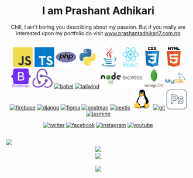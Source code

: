 <h1 align="center">I am Prashant Adhikari</h1>
<p align="center">Chill, I ain't boring you describing about my passion. But if you really are interested upon my portfolio do visit <a target="_blank" href="https://www.prashantadhikari7.com.np">www.prashantadhikari7.com.np</a></p>
<h2 align="center"></h2>
<p align="center"><a target="_blank" href="https://raw.githubusercontent.com/devicons/devicon/master/icons/javascript/javascript-original.svg" style="display: inline-block; ""><img src="https://raw.githubusercontent.com/devicons/devicon/master/icons/javascript/javascript-original.svg" alt="javascript" width="55" height="55" /></a>
<a target="_blank" href="https://raw.githubusercontent.com/devicons/devicon/master/icons/typescript/typescript-original.svg" style="display: inline-block; "><img src="https://raw.githubusercontent.com/devicons/devicon/master/icons/typescript/typescript-original.svg" alt="typescript" width="55" height="55" /></a>
<a target="_blank" href="https://raw.githubusercontent.com/devicons/devicon/master/icons/php/php-original.svg" style="display: inline-block; "><img src="https://raw.githubusercontent.com/devicons/devicon/master/icons/php/php-original.svg" alt="php" width="55" height="55" /></a>
<a target="_blank" href="https://raw.githubusercontent.com/devicons/devicon/master/icons/python/python-original.svg" style="display: inline-block; "><img src="https://raw.githubusercontent.com/devicons/devicon/master/icons/python/python-original.svg" alt="python" width="55" height="55" /></a>
<a target="_blank" href="https://raw.githubusercontent.com/devicons/devicon/master/icons/java/java-original.svg" style="display: inline-block; "><img src="https://raw.githubusercontent.com/devicons/devicon/master/icons/java/java-original.svg" alt="java" width="55" height="55" /></a>
<a target="_blank" href="https://raw.githubusercontent.com/devicons/devicon/master/icons/react/react-original-wordmark.svg" style="display: inline-block; "><img src="https://raw.githubusercontent.com/devicons/devicon/master/icons/react/react-original-wordmark.svg" alt="react" width="55" height="55" /></a>
<a target="_blank" href="https://raw.githubusercontent.com/devicons/devicon/master/icons/css3/css3-original-wordmark.svg" style="display: inline-block; "><img src="https://raw.githubusercontent.com/devicons/devicon/master/icons/css3/css3-original-wordmark.svg" alt="css3" width="55" height="55" /></a>
<a target="_blank" href="https://raw.githubusercontent.com/devicons/devicon/master/icons/html5/html5-original-wordmark.svg" style="display: inline-block; "><img src="https://raw.githubusercontent.com/devicons/devicon/master/icons/html5/html5-original-wordmark.svg" alt="html5" width="55" height="55" /></a>
<a target="_blank" href="https://raw.githubusercontent.com/devicons/devicon/master/icons/bootstrap/bootstrap-plain-wordmark.svg" style="display: inline-block; "border: 10px solid black;"><img src="https://raw.githubusercontent.com/devicons/devicon/master/icons/bootstrap/bootstrap-plain-wordmark.svg" alt="bootstrap" width="55" height="55" /></a>
<a target="_blank" href="https://raw.githubusercontent.com/devicons/devicon/master/icons/redux/redux-original.svg" style="display: inline-block; "><img src="https://raw.githubusercontent.com/devicons/devicon/master/icons/redux/redux-original.svg" alt="redux" width="55" height="55" /></a>
<a target="_blank" href="https://www.vectorlogo.zone/logos/babeljs/babeljs-icon.svg" style="display: inline-block; "><img src="https://www.vectorlogo.zone/logos/babeljs/babeljs-icon.svg" alt="babel" width="55" height="55" /></a>
<a target="_blank" href="https://www.vectorlogo.zone/logos/tailwindcss/tailwindcss-icon.svg" style="display: inline-block; "><img src="https://www.vectorlogo.zone/logos/tailwindcss/tailwindcss-icon.svg" alt="tailwind" width="55" height="55" /></a>
<a target="_blank" href="https://raw.githubusercontent.com/devicons/devicon/master/icons/nodejs/nodejs-original-wordmark.svg" style="display: inline-block; "><img src="https://raw.githubusercontent.com/devicons/devicon/master/icons/nodejs/nodejs-original-wordmark.svg" alt="nodejs" width="55" height="55" /></a>
<a target="_blank" href="https://raw.githubusercontent.com/devicons/devicon/master/icons/express/express-original-wordmark.svg" style="display: inline-block; "><img src="https://raw.githubusercontent.com/devicons/devicon/master/icons/express/express-original-wordmark.svg" alt="express" width="55" height="55" /></a>
<a target="_blank" href="https://raw.githubusercontent.com/devicons/devicon/master/icons/mongodb/mongodb-original-wordmark.svg" style="display: inline-block; "><img src="https://raw.githubusercontent.com/devicons/devicon/master/icons/mongodb/mongodb-original-wordmark.svg" alt="mongodb" width="55" height="55" /></a>
<a target="_blank" href="https://raw.githubusercontent.com/devicons/devicon/master/icons/mysql/mysql-original-wordmark.svg" style="display: inline-block; "><img src="https://raw.githubusercontent.com/devicons/devicon/master/icons/mysql/mysql-original-wordmark.svg" alt="mysql" width="55" height="55" /></a>
<a target="_blank" href="https://www.vectorlogo.zone/logos/firebase/firebase-icon.svg" style="display: inline-block; "><img src="https://www.vectorlogo.zone/logos/firebase/firebase-icon.svg" alt="firebase" width="55" height="55" /></a>
<a target="_blank" href="https://cdn.worldvectorlogo.com/logos/django.svg" style="display: inline-block; "><img src="https://cdn.worldvectorlogo.com/logos/django.svg" alt="django" width="55" height="55" /></a>
<a target="_blank" href="https://www.vectorlogo.zone/logos/figma/figma-icon.svg" style="display: inline-block; "><img src="https://www.vectorlogo.zone/logos/figma/figma-icon.svg" alt="figma" width="55" height="55" /></a>
<a target="_blank" href="https://www.vectorlogo.zone/logos/getpostman/getpostman-icon.svg" style="display: inline-block; "><img src="https://www.vectorlogo.zone/logos/getpostman/getpostman-icon.svg" alt="postman" width="55" height="55" /></a>
<a target="_blank" href="https://cdn.worldvectorlogo.com/logos/nextjs-2.svg" style="display: inline-block; "><img src="https://cdn.worldvectorlogo.com/logos/nextjs-2.svg" alt="nextjs" width="55" height="55" /></a>
<a target="_blank" href="https://raw.githubusercontent.com/devicons/devicon/master/icons/linux/linux-original.svg" style="display: inline-block; "><img src="https://raw.githubusercontent.com/devicons/devicon/master/icons/linux/linux-original.svg" alt="linux" width="55" height="55" /></a>
<a target="_blank" href="https://www.vectorlogo.zone/logos/git-scm/git-scm-icon.svg" style="display: inline-block; "><img src="https://www.vectorlogo.zone/logos/git-scm/git-scm-icon.svg" alt="git" width="55" height="55" /></a>
<a target="_blank" href="https://raw.githubusercontent.com/devicons/devicon/master/icons/photoshop/photoshop-line.svg" style="display: inline-block; "><img src="https://raw.githubusercontent.com/devicons/devicon/master/icons/photoshop/photoshop-line.svg" alt="photoshop" width="55" height="55" /></a>
<a target="_blank" href="https://www.vectorlogo.zone/logos/jasmine/jasmine-icon.svg" style="display: inline-block; "><img src="https://www.vectorlogo.zone/logos/jasmine/jasmine-icon.svg" alt="jasmine" width="55" height="55" /></a></p>

<p align="center"><a target="_blank" href="https://twitter.com/pr4xnt" style="display: inline-block; "><img src="https://img.shields.io/badge/twitter-x?style=for-the-badge&logo=x&logoColor=white&color=%230f1419" alt="twitter" /></a>
<a target="_blank" href="https://www.facebook.com/pr4shant.xd" style="display: inline-block; "><img src="https://img.shields.io/badge/facebook-logo?style=for-the-badge&logo=facebook&logoColor=white&color=%230866ff" alt="facebook" /></a>
<a target="_blank" href="https://www.instagram.com/pr4xnt" style="display: inline-block; "><img src="https://img.shields.io/badge/instagram-logo?style=for-the-badge&logo=instagram&logoColor=white&color=%23F35369" alt="instagram" /></a>
<a target="_blank" href="https://www.youtube.com/@lynxplays6702" style="display: inline-block; "><img src="https://img.shields.io/badge/youtube-logo?style=for-the-badge&logo=youtube&logoColor=white&color=%23cc0000" alt="youtube" /></a></p>
<h2 align=""></h2>


<div >
  <a align="center" href="https://github.com/ryo-ma/github-profile-trophy" target="_blank">
    <img src="https://github-profile-trophy.vercel.app/?username=pr4shxnt&theme=juicyfresh&column=4&margin-w=15&margin-h=15"/>
  </a>

 
</div>

<div>
<div align="center">
  <a href="https://github-readme-stats.vercel.app" target="_blank">
    <img src="https://github-readme-stats.vercel.app/api?username=pr4shxnt&show_icons=true&theme=material-palenight"/>
  </a>
</div>

<div align="center">
  <a href="https://git.io/streak-stats" target="_blank">
    <img src="https://github-readme-streak-stats.herokuapp.com?user=pr4shxnt&theme=material-palenight"/>
  </a>
</div>

</div>

<p align="center">
 <a href="https://github.com/pr4shxnt">
   <img align="center" src="https://github-readme-activity-graph.vercel.app/graph?username=pr4shxnt&theme=github-compact" />
 </a>
</p>
